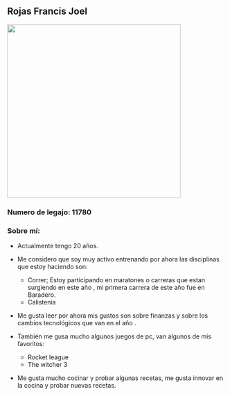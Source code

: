 ## Rojas Francis Joel
<img src="https://lh3.googleusercontent.com/pw/ACtC-3cs4ZgsaIjDdw3U_GpmxXJve08BnlmvW1M6OnZuwJ0Tk23rayJqvbrwHkQs9L47scDIizLHNPCWeXPDkuZWCzr1wubRTqI7AKOU0EN9EomM6_y4PnAVmFJl6kCTbyJ-DJd2YvI68Hg8tcFbfPisnPUx=w698-h932-no?authuser=0" width="400" height="400">

### Numero de legajo: 11780

### Sobre mí:
* Actualmente tengo 20 años.
* Me considero que soy muy activo entrenando por ahora las disciplinas que estoy haciendo son:
  - Correr; Estoy participando en maratones o carreras que estan surgiendo en este año , mi primera carrera de este año fue en Baradero.
  - Calistenia

* Me gusta leer por ahora mis gustos son sobre finanzas y sobre los cambios tecnológicos que van en el año .
* También me gusa mucho algunos juegos de pc, van algunos de mis favoritos:
    - Rocket league
    - The witcher 3
* Me gusta mucho cocinar y probar algunas recetas, me gusta innovar en la cocina y probar nuevas recetas.
